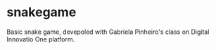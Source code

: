 # snakegame
Basic snake game, devepoled with Gabriela Pinheiro's class on Digital Innovatio One platform.
